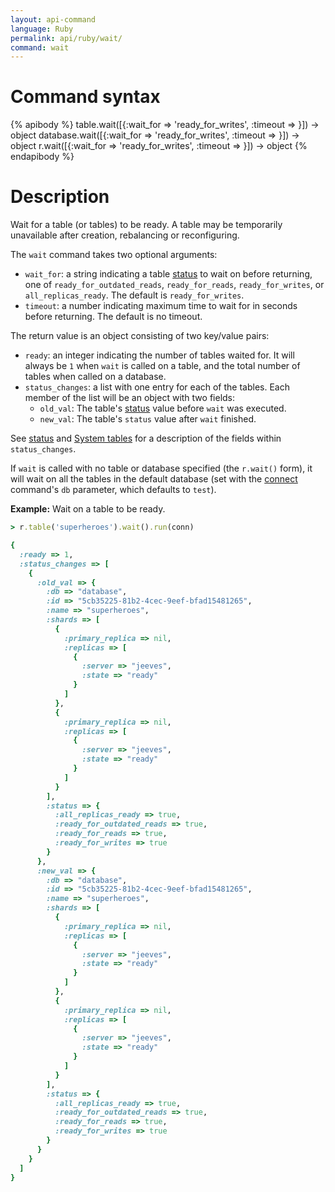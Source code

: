 ```yaml
---
layout: api-command
language: Ruby
permalink: api/ruby/wait/
command: wait
---
```

# Command syntax #

{% apibody %}
table.wait([{:wait_for => 'ready_for_writes', :timeout => <sec>}]) &rarr; object
database.wait([{:wait_for => 'ready_for_writes', :timeout => <sec>}]) &rarr; object
r.wait([{:wait_for => 'ready_for_writes', :timeout => <sec>}]) &rarr; object
{% endapibody %}

# Description #

Wait for a table (or tables) to be ready. A table may be temporarily unavailable after creation, rebalancing or reconfiguring.

The `wait` command takes two optional arguments:

* `wait_for`: a string indicating a table [status](/api/ruby/status) to wait on before returning, one of `ready_for_outdated_reads`, `ready_for_reads`, `ready_for_writes`, or `all_replicas_ready`. The default is `ready_for_writes`. 
* `timeout`: a number indicating maximum time to wait for in seconds before returning. The default is no timeout.

The return value is an object consisting of two key/value pairs:

* `ready`: an integer indicating the number of tables waited for. It will always be `1` when `wait` is called on a table, and the total number of tables when called on a database.
* `status_changes`: a list with one entry for each of the tables. Each member of the list will be an object with two fields:
    * `old_val`: The table's [status](/api/ruby/status) value before `wait` was executed. 
    * `new_val`: The table's `status` value after `wait` finished.

See [status](/api/ruby/status) and [System tables](/docs/system-tables/) for a description of the fields within `status_changes`.

If `wait` is called with no table or database specified (the `r.wait()` form), it will wait on all the tables in the default database (set with the [connect](/api/ruby/connect/) command's `db` parameter, which defaults to `test`).

__Example:__ Wait on a table to be ready.

```rb
> r.table('superheroes').wait().run(conn)

{
  :ready => 1,
  :status_changes => [
	{
	  :old_val => {
		:db => "database",
		:id => "5cb35225-81b2-4cec-9eef-bfad15481265",
		:name => "superheroes",
		:shards => [
		  {
			:primary_replica => nil,
			:replicas => [
			  {
				:server => "jeeves",
				:state => "ready"
			  }
			]
		  },
		  {
			:primary_replica => nil,
			:replicas => [
			  {
				:server => "jeeves",
				:state => "ready"
			  }
			]
		  }
		],
		:status => {
		  :all_replicas_ready => true,
		  :ready_for_outdated_reads => true,
		  :ready_for_reads => true,
		  :ready_for_writes => true
		}
	  },
	  :new_val => {
		:db => "database",
		:id => "5cb35225-81b2-4cec-9eef-bfad15481265",
		:name => "superheroes",
		:shards => [
		  {
			:primary_replica => nil,
			:replicas => [
			  {
				:server => "jeeves",
				:state => "ready"
			  }
			]
		  },
		  {
			:primary_replica => nil,
			:replicas => [
			  {
				:server => "jeeves",
				:state => "ready"
			  }
			]
		  }
		],
		:status => {
		  :all_replicas_ready => true,
		  :ready_for_outdated_reads => true,
		  :ready_for_reads => true,
		  :ready_for_writes => true
		}
	  }
	}
  ]
}
```
